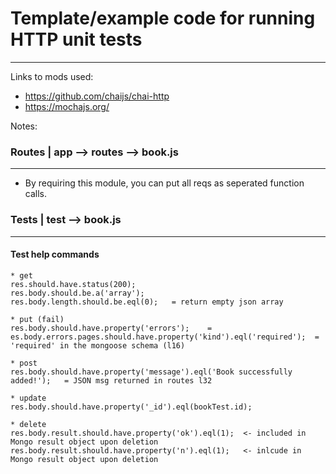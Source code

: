 # Template/example code for running HTTP unit tests
---

Links to mods used:

 * https://github.com/chaijs/chai-http
 * https://mochajs.org/


Notes:

### Routes |  app --> routes --> book.js
-----

* By requiring this module, you can put all reqs as seperated function calls.



### Tests |  test --> book.js

----

#### Test help commands
```
* get
res.should.have.status(200); 		
res.body.should.be.a('array');
res.body.length.should.be.eql(0);	= return empty json array

* put (fail)
res.body.should.have.property('errors');	=
es.body.errors.pages.should.have.property('kind').eql('required');	= 'required' in the mongoose schema (l16)

* post
res.body.should.have.property('message').eql('Book successfully added!');	= JSON msg returned in routes l32

* update
res.body.should.have.property('_id').eql(bookTest.id);

* delete
res.body.result.should.have.property('ok').eql(1);	<- included in Mongo result object upon deletion
res.body.result.should.have.property('n').eql(1);   <- inlcude in Mongo result object upon deletion

```
